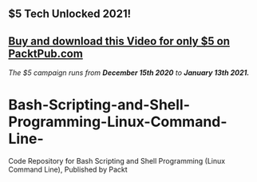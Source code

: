 ## $5 Tech Unlocked 2021!
[Buy and download this Video for only $5 on PacktPub.com](https://www.packtpub.com/product/bash-scripting-and-shell-programming-linux-command-line-video/9781789807073)
-----
*The $5 campaign         runs from __December 15th 2020__ to __January 13th 2021.__*

# Bash-Scripting-and-Shell-Programming-Linux-Command-Line-
Code Repository for Bash Scripting and Shell Programming (Linux Command Line), Published by Packt
